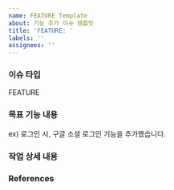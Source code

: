 ```yaml
---
name: FEATURE Template
about: 기능 추가 이슈 템플릿
title: 'FEATURE: '
labels: ''
assignees: ''
---
```


### 이슈 타입

FEATURE

### 목표 기능 내용

ex) 로그인 시, 구글 소셜 로그인 기능을 추가했습니다.

### 작업 상세 내용

### References
